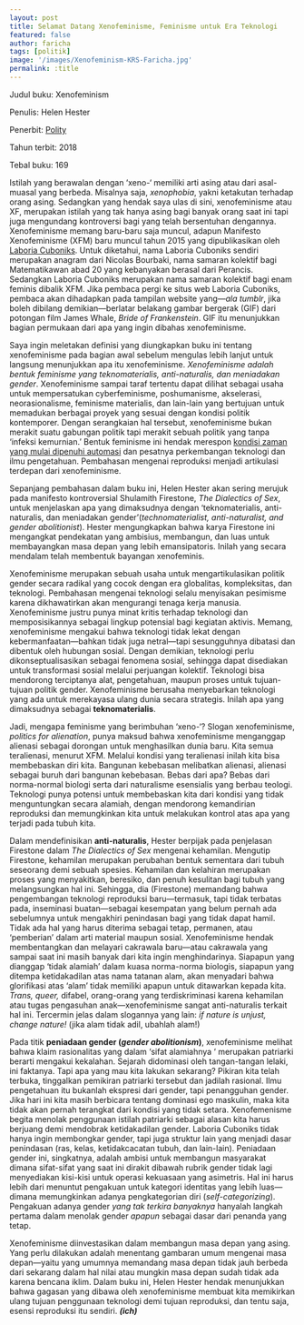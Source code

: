 ```yaml
---
layout: post
title: Selamat Datang Xenofeminisme, Feminisme untuk Era Teknologi
featured: false
author: faricha
tags: [politik]
image: '/images/Xenofeminism-KRS-Faricha.jpg'
permalink: :title
---
```


Judul buku: Xenofeminism

Penulis: Helen Hester

Penerbit: [Polity](https://politybooks.com)

Tahun terbit: 2018

Tebal buku: 169

Istilah yang berawalan dengan ‘xeno-‘ memiliki arti asing atau dari asal-muasal yang berbeda. Misalnya saja, _xenophobia_, yakni ketakutan terhadap orang asing. Sedangkan yang hendak saya ulas di sini, xenofeminisme atau XF, merupakan istilah yang tak hanya asing bagi banyak orang saat ini tapi juga mengundang kontroversi bagi yang telah bersentuhan dengannya. Xenofeminisme memang baru-baru saja muncul, adapun Manifesto Xenofeminisme (XFM) baru muncul tahun 2015 yang dipublikasikan oleh [Laboria Cuboniks](https://www.laboriacuboniks.net/). Untuk diketahui, nama Laboria Cuboniks sendiri merupakan anagram dari Nicolas Bourbaki, nama samaran kolektif bagi Matematikawan abad 20 yang kebanyakan berasal dari Perancis. Sedangkan Laboria Cuboniks merupakan nama samaran kolektif bagi enam feminis dibalik XFM. Jika pembaca pergi ke situs web Laboria Cuboniks, pembaca akan dihadapkan pada tampilan website yang—_ala tumblr_, jika boleh dibilang demikian—berlatar belakang gambar bergerak (GIF) dari potongan film James Whale, _Bride of Frankenstein_. GIF itu menunjukkan bagian permukaan dari apa yang ingin dibahas xenofeminisme.

Saya ingin meletakan definisi yang diungkapkan buku ini tentang xenofeminisme pada bagian awal sebelum mengulas lebih lanjut untuk langsung menunjukkan apa itu xenofeminisme. _Xenofeminisme adalah bentuk feminisme yang teknomaterialis, anti-naturalis, dan meniadakan gender_. Xenofeminisme sampai taraf tertentu dapat dilihat sebagai usaha untuk mempersatukan cyberfeminisme, poshumanisme, akselerasi, neorasionalisme, feminisme materialis, dan lain-lain yang bertujuan untuk memadukan berbagai proyek yang sesuai dengan kondisi politik kontemporer. Dengan serangkaian hal tersebut, xenofeminisme bukan merakit suatu gabungan politik tapi merakit sebuah politik yang tanpa ‘infeksi kemurnian.’ Bentuk feminisme ini hendak merespon [kondisi zaman yang mulai dipenuhi automasi](https://kedairesensisurabaya.com/science-fiction-ala-ilmu-sosial-masa-depan-krisis-otomasi-dan-ekologi/) dan pesatnya perkembangan teknologi dan ilmu pengetahuan. Pembahasan mengenai reproduksi menjadi artikulasi terdepan dari xenofeminisme.

Sepanjang pembahasan dalam buku ini, Helen Hester akan sering merujuk pada manifesto kontroversial Shulamith Firestone, _The Dialectics of Sex_, untuk menjelaskan apa yang dimaksudnya dengan ‘teknomaterialis, anti-naturalis, dan meniadakan gender’(_technomaterialist, anti-naturalist, and gender abolitionist_). Hester mengungkapkan bahwa karya Firestone ini mengangkat pendekatan yang ambisius, membangun, dan luas untuk membayangkan masa depan yang lebih emansipatoris. Inilah yang secara mendalam telah membentuk bayangan xenofeminis.

Xenofeminisme merupakan sebuah usaha untuk mengartikulasikan politik gender secara radikal yang cocok dengan era globalitas, kompleksitas, dan teknologi. Pembahasan mengenai teknologi selalu menyisakan pesimisme karena dikhawatirkan akan mengurangi tenaga kerja manusia. Xenofeminisme justru punya minat kritis terhadap teknologi dan memposisikannya sebagai lingkup potensial bagi kegiatan aktivis. Memang, xenofeminisme mengakui bahwa teknologi tidak lekat dengan kebermanfaatan—bahkan tidak juga netral—tapi sesungguhnya dibatasi dan dibentuk oleh hubungan sosial. Dengan demikian, teknologi perlu dikonseptualisasikan sebagai fenomena sosial, sehingga dapat disediakan untuk transformasi sosial melalui perjuangan kolektif. Teknologi bisa mendorong terciptanya alat, pengetahuan, maupun proses untuk tujuan-tujuan politik gender. Xenofeminisme berusaha menyebarkan teknologi yang ada untuk merekayasa ulang dunia secara strategis. Inilah apa yang dimaksudnya sebagai **teknomaterialis**.

Jadi, mengapa feminisme yang berimbuhan ‘xeno-‘? Slogan xenofeminisme, _politics for alienation_, punya maksud bahwa xenofeminisme menganggap alienasi sebagai dorongan untuk menghasilkan dunia baru. Kita semua teralienasi, menurut XFM. Melalui kondisi yang teralienasi inilah kita bisa membebaskan diri kita. Bangunan kebebasan melibatkan alienasi, alienasi sebagai buruh dari bangunan kebebasan. Bebas dari apa? Bebas dari norma-normal biologi serta dari naturalisme esensialis yang berbau teologi. Teknologi punya potensi untuk membebaskan kita dari kondisi yang tidak menguntungkan secara alamiah, dengan mendorong kemandirian reproduksi dan memungkinkan kita untuk melakukan kontrol atas apa yang terjadi pada tubuh kita.

Dalam mendefinisikan **anti-naturalis**, Hester berpijak pada penjelasan Firestone dalam _The Dialectics of Sex_ mengenai kehamilan. Mengutip Firestone, kehamilan merupakan perubahan bentuk sementara dari tubuh seseorang demi sebuah spesies. Kehamilan dan kelahiran merupakan proses yang menyakitkan, beresiko, dan penuh kesulitan bagi tubuh yang melangsungkan hal ini. Sehingga, dia (Firestone) memandang bahwa pengembangan teknologi reproduksi baru—termasuk, tapi tidak terbatas pada, inseminasi buatan—sebagai kesempatan yang belum pernah ada sebelumnya untuk mengakhiri penindasan bagi yang tidak dapat hamil. Tidak ada hal yang harus diterima sebagai tetap, permanen, atau ‘pemberian’ dalam arti material maupun sosial. Xenofeminisme hendak membentangkan dan melayari cakrawala baru—atau cakrawala yang sampai saat ini masih banyak dari kita ingin menghindarinya. Siapapun yang dianggap ‘tidak alamiah’ dalam kuasa norma-norma biologis, siapapun yang ditempa ketidakadilan atas nama tatanan alam, akan menyadari bahwa glorifikasi atas ‘alam’ tidak memiliki apapun untuk ditawarkan kepada kita. _Trans, queer,_ difabel, orang-orang yang terdiskriminasi karena kehamilan atau tugas pengasuhan anak—xenofeminisme sangat anti-naturalis terkait hal ini. Tercermin jelas dalam slogannya yang lain: _if nature is unjust, change nature!_ (jika alam tidak adil, ubahlah alam!)

Pada titik **peniadaan gender (_gender abolitionism_)**, xenofeminisme melihat bahwa klaim rasionalitas yang dalam ‘sifat alamiahnya ‘ merupakan patriarki berarti mengakui kekalahan. Sejarah didominasi oleh tangan-tangan lelaki, ini faktanya. Tapi apa yang mau kita lakukan sekarang? Pikiran kita telah terbuka, tinggalkan pemikiran patriarki tersebut dan jadilah rasional. Ilmu pengetahuan itu bukanlah ekspresi dari gender, tapi penangguhan gender. Jika hari ini kita masih berbicara tentang dominasi ego maskulin, maka kita tidak akan pernah terangkat dari kondisi yang tidak setara. Xenofemenisme begita menolak penggunaan istilah patriarki sebagai alasan kita harus berjuang demi mendobrak ketidakadilan gender. Laboria Cuboniks tidak hanya ingin membongkar gender, tapi juga struktur lain yang menjadi dasar penindasan (ras, kelas, ketidakcacatan tubuh, dan lain-lain). Peniadaan gender ini, singkatnya, adalah ambisi untuk membangun masyarakat dimana sifat-sifat yang saat ini dirakit dibawah rubrik gender tidak lagi menyediakan kisi-kisi untuk operasi kekuasaan yang asimetris. Hal ini harus lebih dari menuntut pengakuan untuk kategori identitas yang lebih luas—dimana memungkinkan adanya pengkategorian diri (_self-categorizing_). Pengakuan adanya gender _yang tak terkira banyaknya_ hanyalah langkah pertama dalam menolak gender _apapun_ sebagai dasar dari penanda yang tetap.

Xenofeminisme diinvestasikan dalam membangun masa depan yang asing. Yang perlu dilakukan adalah menentang gambaran umum mengenai masa depan—yaitu yang umumnya memandang masa depan tidak jauh berbeda dari sekarang dalam hal nilai atau mungkin masa depan sudah tidak ada karena bencana iklim. Dalam buku ini, Helen Hester hendak menunjukkan bahwa gagasan yang dibawa oleh xenofeminisme membuat kita memikirkan ulang tujuan penggunaan teknologi demi tujuan reproduksi, dan tentu saja, esensi reproduksi itu sendiri. **_(ich)_**
